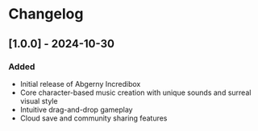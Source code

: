 # Changelog

## [1.0.0] - 2024-10-30
### Added
- Initial release of Abgerny Incredibox
- Core character-based music creation with unique sounds and surreal visual style
- Intuitive drag-and-drop gameplay
- Cloud save and community sharing features
